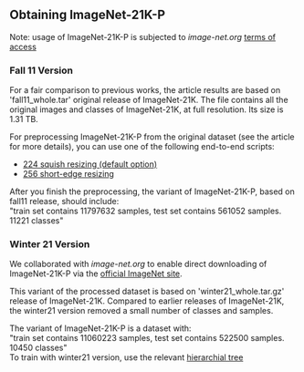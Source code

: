 ## Obtaining ImageNet-21K-P

Note: usage of ImageNet-21K-P is subjected to *image-net.org* [terms of access](https://image-net.org/download.php)

### Fall 11 Version
For a fair comparison to previous works, the article results are based on 'fall11_whole.tar' original release of ImageNet-21K.
The file contains all the original images and classes of ImageNet-21K, at full resolution. Its size is 1.31 TB.

For preprocessing ImageNet-21K-P from the original dataset (see the article for more details), you can use one of the following end-to-end scripts:
- [224 squish resizing (default option)](./processing_script.sh)
- [256 short-edge resizing](./processing_script_short_edge.sh)

After you finish the preprocessing, the variant of ImageNet-21K-P, based on fall11 release, should include:
<br>
"train set contains 11797632 samples, test set contains 561052 samples. 11221 classes"

### Winter 21 Version
We collaborated with *image-net.org* to enable direct downloading of ImageNet-21K-P via the [official ImageNet site](https://image-net.org/download.php).  

This variant of the processed dataset is based on 'winter21_whole.tar.gz' release of ImageNet-21K.
Compared to earlier releases of ImageNet-21K, the winter21 version removed a small number of classes and samples.

The variant of ImageNet-21K-P is a dataset with:
<br>
"train set contains 11060223 samples, test set contains 522500 samples. 10450 classes"
<br>
To train with winter21 version, use the relevant [hierarchial tree](https://miil-public-eu.oss-eu-central-1.aliyuncs.com/model-zoo/ImageNet_21K_P/resources/winter21/imagenet21k_miil_tree.pth)
